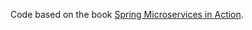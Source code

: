 Code based on the book [Spring Microservices in Action](https://www.manning.com/books/spring-microservices-in-action-second-edition?query=microservices).

